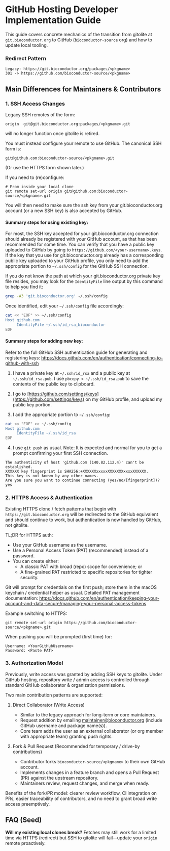 # GitHub Hosting Developer Implementation Guide

This guide covers concrete mechanics of the transition from gitolite at `git.bioconductor.org` to GitHub (`bioconductor-source` org) and how to update local tooling.

### Redirect Pattern
```
Legacy: https://git.bioconductor.org/packages/<pkgname>
301 -> https://github.com/bioconductor-source/<pkgname>
```

## Main Differences for Maintainers & Contributors

### 1. SSH Access Changes
Legacy SSH remotes of the form:
```
origin	git@git.bioconductor.org:packages/<pkgname>.git
```
will no longer function once gitolite is retired.

You must instead configure your remote to use GitHub. The canonical SSH form is:
```
git@github.com:bioconductor-source/<pkgname>.git
```
(Or use the HTTPS form shown later.)

If you need to (re)configure:
```
# From inside your local clone
git remote set-url origin git@github.com:bioconductor-source/<pkgname>.git
```

You will then need to make sure the ssh key from your git.bioconductor.org account (or a new SSH key) is also accepted by GitHub.

#### Summary steps for using existing key:

For most, the SSH key accepted for your git.bioconductor.org connection should already be registered with your GitHub account, as that has been recommended for some time.
You can verify that you have a public key uploaded to GitHub by going to `https://github.com/<your-username>.keys`.
If the key that you use for git.bioconductor.org already has a corresponding public key uploaded to your GitHub profile, you only need to add the appropriate portion to `~/.ssh/config` for the GitHub SSH connection.

If you do not know the path at which your git.bioconductor.org private key file resides, you may look for the `IdentityFile` line output by this command to help you find it:
```bash
grep -A3 'git.bioconductor.org' ~/.ssh/config
```
Once identified, edit your `~/.ssh/config` file accordingly:

```bash
cat << "EOF" >> ~/.ssh/config
Host github.com
     IdentityFile ~/.ssh/id_rsa_bioconductor
EOF
```

#### Summary steps for adding new key:

Refer to the full GitHub SSH authentication guide for generating and registering keys:
https://docs.github.com/en/authentication/connecting-to-github-with-ssh

1) I have a private key at `~/.ssh/id_rsa` and a public key at `~/.ssh/id_rsa.pub`. I use `pbcopy < ~/.ssh/id_rsa.pub` to save the contents of the public key to clipboard.

2) I go to [https://github.com/settings/keys](https://github.com/settings/keys) on my GitHub profile, and upload my public key portion.

3) I add the appropriate portion to `~/.ssh/config`:
```bash
cat << "EOF" >> ~/.ssh/config
Host github.com
     IdentityFile ~/.ssh/id_rsa
EOF
```

4) I use `git push` as usual. Note: It is expected and normal for you to get a prompt confirming your first SSH connection.
```
The authenticity of host 'github.com (140.82.112.4)' can't be established.
XXXXXX key fingerprint is SHA256:+XXXXXXxxxxxXXXXXXXxxxxXXXXXX.
This key is not known by any other names.
Are you sure you want to continue connecting (yes/no/[fingerprint])? yes
```

### 2. HTTPS Access & Authentication
Existing HTTPS clone / fetch patterns that begin with `https://git.bioconductor.org` will be redirected to the GitHub equivalent and should continue to work, but authentication is now handled by GitHub, not gitolite.

TL;DR for HTTPS auth:
* Use your GitHub username as the username.
* Use a Personal Access Token (PAT) (recommended) instead of a password.
* You can create either:
  * A classic PAT with broad (repo) scope for convenience; or
  * A fine-grained PAT restricted to specific repositories for tighter security.

Git will prompt for credentials on the first push; store them in the macOS keychain / credential helper as usual. Detailed PAT management documentation:
https://docs.github.com/en/authentication/keeping-your-account-and-data-secure/managing-your-personal-access-tokens

Example switching to HTTPS:
```
git remote set-url origin https://github.com/bioconductor-source/<pkgname>.git
```
When pushing you will be prompted (first time) for:
```
Username: <YourGitHubUsername>
Password: <Paste PAT>
```

### 3. Authorization Model
Previously, write access was granted by adding SSH keys to gitolite. Under GitHub hosting, repository write / admin access is controlled through standard GitHub collaborator & organization permissions.

Two main contribution patterns are supported:

1. Direct Collaborator (Write Access)
   * Similar to the legacy approach for long-term or core maintainers.
   * Request addition by emailing maintainer@bioconductor.org (include GitHub username and package name(s)).
   * Core team adds the user as an external collaborator (or org member with appropriate team) granting push rights.

2. Fork & Pull Request (Recommended for temporary / drive-by contributions)
   * Contributor forks `bioconductor-source/<pkgname>` to their own GitHub account.
   * Implements changes in a feature branch and opens a Pull Request (PR) against the upstream repository.
   * Maintainers review, request changes, and merge when ready.

Benefits of the fork/PR model: clearer review workflow, CI integration on PRs, easier traceability of contributors, and no need to grant broad write access preemptively.

## FAQ (Seed)
**Will my existing local clones break?**
Fetches may still work for a limited time via HTTPS (redirect) but SSH to gitolite will fail—update your `origin` remote proactively.
